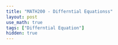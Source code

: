 ```yaml
---
title: "MATH200 - Differntial Equationss"
layout: post
use_math: true
tags: ["Differntial Equation"]
hidden: true
---
```


<br>